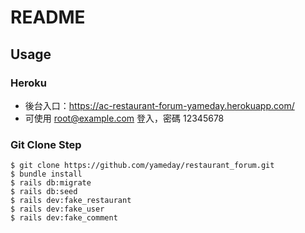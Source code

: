 # README

## Usage

### Heroku
- 後台入口：https://ac-restaurant-forum-yameday.herokuapp.com/
- 可使用 root@example.com 登入，密碼 12345678

### Git Clone Step

```
$ git clone https://github.com/yameday/restaurant_forum.git
$ bundle install
$ rails db:migrate
$ rails db:seed
$ rails dev:fake_restaurant
$ rails dev:fake_user
$ rails dev:fake_comment
```

